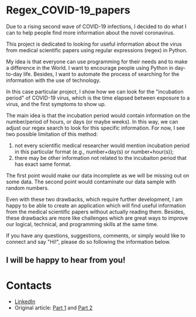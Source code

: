 # Regex_COVID-19_papers

Due to a rising second wave of COVID-19 infections, I decided to do what I can to help people find more information about the novel coronavirus.

This project is dedicated to looking for useful information about the virus from medical scientific papers using regular expressions (regex) in Python.

My idea is that everyone can use programming for their needs and to make a difference in the World. I want to encourage people using Python in day-to-day life.
Besides, I want to automate the process of searching for the information with the use of technology. 

In this case particular project, I show how we can look for the "incubation period" of COVID-19 virus, which is the time elapsed between exposure to a virus, and the first symptoms to show up. 

The main idea is that the incubation period would contain information on the number/period of hours, or days (or maybe weeks). In this way, we can adjust our regex search to look for this specific information. 
For now, I see two possible limitation of this method: 
1. not every scientific medical researcher would mention incubation period in this particular format (e.g., number+day(s) or number+hour(s));
2. there may be other information not related to the incubaiton period that has exact same format.

The first point would make our data incomplete as we will be missing out on some data. 
The second point would contaminate our data sample with random numbers. 

Even with these two drawbacks, which require further development, I am happy to be able to create an application which will find useful information from the medical scientific papers without actually reading them. Besides, these drawbacks are more like challenges which are great ways to improve our logical, technical, and programming skills at the same time.

If you have any questions, suggestions, comments, or simply would like to connect and say "Hi!", please do so following the information below. 
## I will be happy to hear from you!

# Contacts

- [LinkedIn](https://www.linkedin.com/in/ruslan-brilenkov/)
- Original article: [Part 1](https://medium.com/swlh/analyzing-covid-19-papers-with-python-part-1-22706eb92270) and [Part 2](https://medium.com/swlh/analyzing-covid-19-papers-with-python-part-2-8741dba4a6b1)
